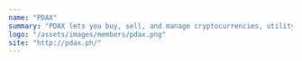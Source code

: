 ```yaml
---
name: "PDAX"
summary: "PDAX lets you buy, sell, and manage cryptocurrencies, utility tokens, and other digital assets in one secure platform."
logo: "/assets/images/members/pdax.png"
site: "http://pdax.ph/"
---
```

